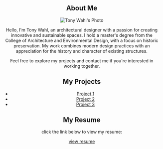 <meta name="viewport" content="width=device-width, initial-scale=1.0">
<center><section id="bio">
<center>  <h2>About Me</h2>
<center>  <div class="bio-container">
<center>    <img src="your-photo.jpg" alt="Tony Wahl's Photo" class="bio-photo" />
<center>    <div class="bio-text">
<center>      <p>Hello, I'm Tony Wahl, an architectural designer with a passion for creating innovative and sustainable spaces. I hold a master's degree from the College of Architecture and Environmental Design, with a focus on historic preservation. My work combines modern design practices with an appreciation for the history and character of existing structures.</p>
 <center>     <p>Feel free to explore my projects and contact me if you're interested in working together.</p>
<center> <section id="projects">
  <h2>My Projects</h2>
  <ul>
<center>     <li><a href="project1.html">Project 1</a></li>
<center>     <li><a href="project2.html">Project 2</a></li>
<center>     <li><a href="project3.html">Project 3</a></li>

</section>
<center> <section id="resume">
<center>   <h2>My Resume</h2>
<center>   <p>click the link below to view my resume:</p>
  <a href="/Users/toni/Desktop" target="_blank" class="resume-link">view resume</a>
</section>
